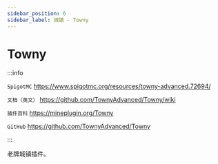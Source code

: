 ```yaml
---
sidebar_position: 6
sidebar_label: 城镇 - Towny
---
```


# Towny

:::info

`SpigotMC` https://www.spigotmc.org/resources/towny-advanced.72694/

`文档（英文）` https://github.com/TownyAdvanced/Towny/wiki

`插件百科` https://mineplugin.org/Towny

`GitHub` https://github.com/TownyAdvanced/Towny

:::

老牌城镇插件。

